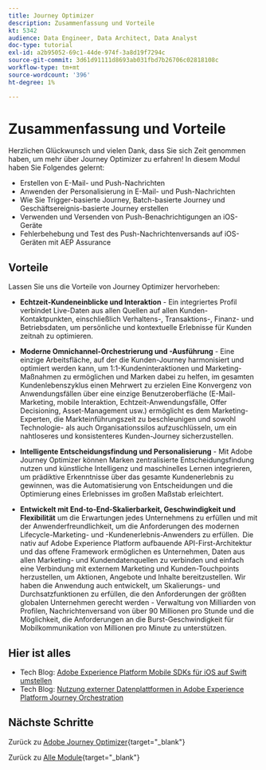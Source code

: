 ```yaml
---
title: Journey Optimizer
description: Zusammenfassung und Vorteile
kt: 5342
audience: Data Engineer, Data Architect, Data Analyst
doc-type: tutorial
exl-id: a2b95052-69c1-44de-974f-3a8d19f7294c
source-git-commit: 3d61d91111d8693ab031fbd7b26706c02818108c
workflow-type: tm+mt
source-wordcount: '396'
ht-degree: 1%

---
```


# Zusammenfassung und Vorteile

Herzlichen Glückwunsch und vielen Dank, dass Sie sich Zeit genommen haben, um mehr über Journey Optimizer zu erfahren!
In diesem Modul haben Sie Folgendes gelernt:

- Erstellen von E-Mail- und Push-Nachrichten
- Anwenden der Personalisierung in E-Mail- und Push-Nachrichten
- Wie Sie Trigger-basierte Journey, Batch-basierte Journey und Geschäftsereignis-basierte Journey erstellen
- Verwenden und Versenden von Push-Benachrichtigungen an iOS-Geräte
- Fehlerbehebung und Test des Push-Nachrichtenversands auf iOS-Geräten mit AEP Assurance

## Vorteile

Lassen Sie uns die Vorteile von Journey Optimizer hervorheben:

- **Echtzeit-Kundeneinblicke und Interaktion** - Ein integriertes Profil verbindet Live-Daten aus allen Quellen auf allen Kunden-Kontaktpunkten, einschließlich Verhaltens-, Transaktions-, Finanz- und Betriebsdaten, um persönliche und kontextuelle Erlebnisse für Kunden zeitnah zu optimieren.  

- **Moderne Omnichannel-Orchestrierung und -Ausführung** - Eine einzige Arbeitsfläche, auf der die Kunden-Journey harmonisiert und optimiert werden kann, um 1:1-Kundeninteraktionen und Marketing-Maßnahmen zu ermöglichen und Marken dabei zu helfen, im gesamten Kundenlebenszyklus einen Mehrwert zu erzielen&#x200B; Eine Konvergenz von Anwendungsfällen über eine einzige Benutzeroberfläche (E-Mail-Marketing, mobile Interaktion, Echtzeit-Anwendungsfälle, Offer Decisioning, Asset-Management usw.) ermöglicht es dem Marketing-Experten, die Markteinführungszeit zu beschleunigen und sowohl Technologie- als auch Organisationssilos aufzuschlüsseln, um ein nahtloseres und konsistenteres Kunden-Journey sicherzustellen.  

- **Intelligente Entscheidungsfindung und Personalisierung** - Mit Adobe Journey Optimizer können Marken zentralisierte Entscheidungsfindung nutzen und künstliche Intelligenz und maschinelles Lernen integrieren, um prädiktive Erkenntnisse über das gesamte Kundenerlebnis zu gewinnen, was die Automatisierung von Entscheidungen und die Optimierung eines Erlebnisses im großen Maßstab erleichtert. 

- **Entwickelt mit End-to-End-Skalierbarkeit, Geschwindigkeit und Flexibilität** um die Erwartungen jedes Unternehmens zu erfüllen und mit der Anwenderfreundlichkeit, um die Anforderungen des modernen Lifecycle-Marketing- und -Kundenerlebnis-Anwenders zu erfüllen.  Die nativ auf Adobe Experience Platform aufbauende API-First-Architektur und das offene Framework ermöglichen es Unternehmen, Daten aus allen Marketing- und Kundendatenquellen zu verbinden und einfach eine Verbindung mit externem Marketing und Kunden-Touchpoints herzustellen, um Aktionen, Angebote und Inhalte bereitzustellen. Wir haben die Anwendung auch entwickelt, um Skalierungs- und Durchsatzfunktionen zu erfüllen, die den Anforderungen der größten globalen Unternehmen gerecht werden - Verwaltung von Milliarden von Profilen, Nachrichtenversand von über 90 Millionen pro Stunde und die Möglichkeit, die Anforderungen an die Burst-Geschwindigkeit für Mobilkommunikation von Millionen pro Minute zu unterstützen. 

## Hier ist alles

- Tech Blog: [Adobe Experience Platform Mobile SDKs für iOS auf Swift umstellen](https://medium.com/adobetech/adobe-experience-platform-mobile-sdks-move-to-swift-for-ios-6aa67b67b4d4)
- Tech Blog: [Nutzung externer Datenplattformen in Adobe Experience Platform Journey Orchestration](https://medium.com/adobetech/leveraging-external-data-platforms-in-adobe-experience-platform-journey-orchestration-54fc6134fe17)

## Nächste Schritte

Zurück zu [Adobe Journey Optimizer](journeyoptimizer.md){target="_blank"}

Zurück zu [Alle Module](./../../../../overview.md){target="_blank"}
